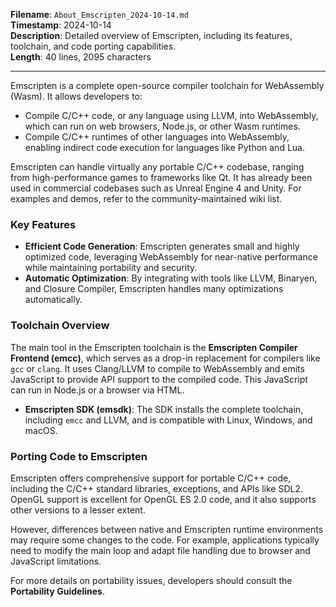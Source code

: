 **Filename**: `About_Emscripten_2024-10-14.md`  
**Timestamp**: 2024-10-14  
**Description**: Detailed overview of Emscripten, including its features, toolchain, and code porting capabilities.  
**Length**: 40 lines, 2095 characters  

---

Emscripten is a complete open-source compiler toolchain for WebAssembly (Wasm). It allows developers to:

- Compile C/C++ code, or any language using LLVM, into WebAssembly, which can run on web browsers, Node.js, or other Wasm runtimes.
- Compile C/C++ runtimes of other languages into WebAssembly, enabling indirect code execution for languages like Python and Lua.

Emscripten can handle virtually any portable C/C++ codebase, ranging from high-performance games to frameworks like Qt. It has already been used in commercial codebases such as Unreal Engine 4 and Unity. For examples and demos, refer to the community-maintained wiki list.

### Key Features
- **Efficient Code Generation**: Emscripten generates small and highly optimized code, leveraging WebAssembly for near-native performance while maintaining portability and security.
- **Automatic Optimization**: By integrating with tools like LLVM, Binaryen, and Closure Compiler, Emscripten handles many optimizations automatically.

### Toolchain Overview
The main tool in the Emscripten toolchain is the **Emscripten Compiler Frontend (emcc)**, which serves as a drop-in replacement for compilers like `gcc` or `clang`. It uses Clang/LLVM to compile to WebAssembly and emits JavaScript to provide API support to the compiled code. This JavaScript can run in Node.js or a browser via HTML.

- **Emscripten SDK (emsdk)**: The SDK installs the complete toolchain, including `emcc` and LLVM, and is compatible with Linux, Windows, and macOS.

### Porting Code to Emscripten
Emscripten offers comprehensive support for portable C/C++ code, including the C/C++ standard libraries, exceptions, and APIs like SDL2. OpenGL support is excellent for OpenGL ES 2.0 code, and it also supports other versions to a lesser extent.

However, differences between native and Emscripten runtime environments may require some changes to the code. For example, applications typically need to modify the main loop and adapt file handling due to browser and JavaScript limitations.

For more details on portability issues, developers should consult the **Portability Guidelines**.
